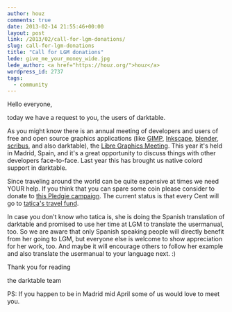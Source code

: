 ```yaml
---
author: houz
comments: true
date: 2013-02-14 21:55:46+00:00
layout: post
link: /2013/02/call-for-lgm-donations/
slug: call-for-lgm-donations
title: "Call for LGM donations"
lede: give_me_your_money_wide.jpg
lede_author: <a href="https://houz.org/">houz</a>
wordpress_id: 2737
tags:
  - community
---
```

Hello everyone,

today we have a request to you, the users of darktable.

As you might know there is an annual meeting of developers and users of free and open source graphics applications (like [GIMP](https://www.gimp.org/), [Inkscape](https://www.inkscape.org/), [blender](https://www.blender.org/), [scribus](https://www.scribus.net/), and also darktable), the [Libre Graphics Meeting](https://libregraphicsmeeting.org/2013/). This year it's held in Madrid, Spain, and it's a great opportunity to discuss things with other developers face-to-face. Last year this has brought us native colord support in darktable.

Since traveling around the world can be quite expensive at times we need YOUR help. If you think that you can spare some coin please consider to donate to [this Pledgie campaign](https://pledgie.com/campaigns/18338). The current status is that every Cent will go to [tatica's travel fund](https://tatica.org/en/2013/01/22/lgm-recaudando-fondos-con-arte/).

In case you don't know who tatica is, she is doing the Spanish translation of darktable and promised to use her time at LGM to translate the usermanual, too. So we are aware that only Spanish speaking people will directly benefit from her going to LGM, but everyone else is welcome to show appreciation for her work, too. And maybe it will encourage others to follow her example and also translate the usermanual to your language next. :)

Thank you for reading

the darktable team

PS: If you happen to be in Madrid mid April some of us would love to meet you.
